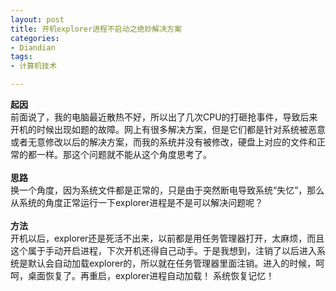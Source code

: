 ```yaml
---
layout: post
title: 开机explorer进程不启动之绝妙解决方案
categories:
- Diandian
tags:
- 计算机技术

---
```

<strong>起因</strong>
<br />前面说了，我的电脑最近散热不好，所以出了几次CPU的打砸抢事件，导致后来开机的时候出现如题的故障。网上有很多解决方案，但是它们都是针对系统被恶意或者无意修改以后的解决方案，而我的系统并没有被修改，硬盘上对应的文件和正常的都一样。那这个问题就不能从这个角度思考了。
<br />
<br />
<strong>思路</strong>
<br />换一个角度，因为系统文件都是正常的，只是由于突然断电导致系统“失忆”，那么从系统的角度正常运行一下explorer进程是不是可以解决问题呢？
<br />
<br />
<strong>方法</strong>
<br />开机以后，explorer还是死活不出来，以前都是用任务管理器打开，太麻烦，而且这个属于手动开启进程，下次开机还得自己动手。于是我想到，注销了以后进入系统是默认会自动加载explorer的，所以就在任务管理器里面注销。进入的时候，呵呵，桌面恢复了。再重启，explorer进程自动加载！ 系统恢复记忆！